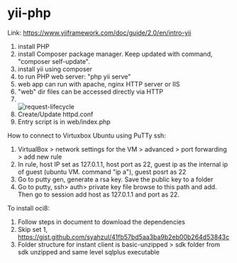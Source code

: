 # yii-php
Link: https://www.yiiframework.com/doc/guide/2.0/en/intro-yii

1) install PHP
2) install Composer package manager. Keep updated with command, "composer self-update".
3) install yii using composer
4) to run PHP web server: "php yii serve"
5) web app can run with apache, nginx HTTP server or IIS
6) "web" dir files can be accessed directly via HTTP
7) <br> ![request-lifecycle](https://user-images.githubusercontent.com/8523768/191619252-575a4520-73e0-44d6-8500-a5185c571500.png)
8) Create/Update httpd.conf
9) Entry script is in web/index.php

How to connect to Virtuxbox Ubuntu using PuTTy ssh:
1) VirtualBox > network settings for the VM > advanced > port forwarding > add new rule
2) In rule, host IP set as 127.0.1.1, host port as 22, guest ip as the internal ip of guest (ubuntu VM. command "ip a"), guest posrt as 22
3) Go to putty gen, generate a rsa key. Save the public key to a folder
4) Go to putty, ssh> auth> private key file browse to this path and add. Then go to session add host as 127.0.1.1 and port as 22.

To install oci8:
1) Follow steps in document to download the dependencies
2) Skip set 1, https://gist.github.com/syahzul/41fb57bd5aa3ba9b2eb00b264d53843c
3) Folder structure for instant client is basic-unzipped > sdk folder from sdk unzipped and same level sqlplus executable

